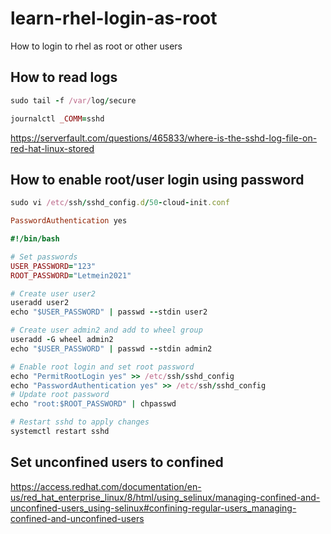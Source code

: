 # learn-rhel-login-as-root
How to login to rhel as root or other users

## How to read logs

```ruby
sudo tail -f /var/log/secure

journalctl _COMM=sshd
```
https://serverfault.com/questions/465833/where-is-the-sshd-log-file-on-red-hat-linux-stored

## How to enable root/user login using password
```ruby
sudo vi /etc/ssh/sshd_config.d/50-cloud-init.conf

PasswordAuthentication yes
```
```ruby
#!/bin/bash

# Set passwords
USER_PASSWORD="123"
ROOT_PASSWORD="Letmein2021"

# Create user user2
useradd user2
echo "$USER_PASSWORD" | passwd --stdin user2

# Create user admin2 and add to wheel group
useradd -G wheel admin2
echo "$USER_PASSWORD" | passwd --stdin admin2

# Enable root login and set root password
echo "PermitRootLogin yes" >> /etc/ssh/sshd_config
echo "PasswordAuthentication yes" >> /etc/ssh/sshd_config
# Update root password
echo "root:$ROOT_PASSWORD" | chpasswd

# Restart sshd to apply changes
systemctl restart sshd
```

## Set unconfined users to confined
https://access.redhat.com/documentation/en-us/red_hat_enterprise_linux/8/html/using_selinux/managing-confined-and-unconfined-users_using-selinux#confining-regular-users_managing-confined-and-unconfined-users
